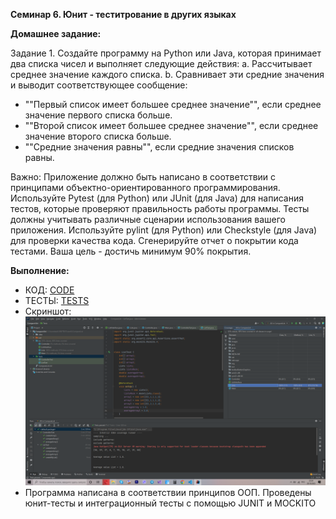 **Семинар 6. Юнит - теститрование в других языках**

**Домашнее задание:**

Задание 1. Создайте программу на Python или Java, которая принимает два списка чисел и выполняет следующие действия:
a. Рассчитывает среднее значение каждого списка.
b. Сравнивает эти средние значения и выводит соответствующее сообщение:
- ""Первый список имеет большее среднее значение"", если среднее значение первого списка больше.
- ""Второй список имеет большее среднее значение"", если среднее значение второго списка больше.
- ""Средние значения равны"", если средние значения списков равны.

Важно:
Приложение должно быть написано в соответствии с принципами объектно-ориентированного программирования.
Используйте Pytest (для Python) или JUnit (для Java) для написания тестов, которые проверяют правильность работы программы. Тесты должны учитывать различные сценарии использования вашего приложения.
Используйте pylint (для Python) или Checkstyle (для Java) для проверки качества кода.
Сгенерируйте отчет о покрытии кода тестами. Ваша цель - достичь минимум 90% покрытия.


**Выполнение:**
* КОД:
[CODE](https://github.com/Gregorian1489/UNITTESTING/tree/main/seminar6/CompareList/src)
* ТЕСТЫ:
[TESTS](https://github.com/Gregorian1489/UNITTESTING/tree/main/seminar6/CompareList/Test)
* Скриншот:
![SCREEN](https://github.com/Gregorian1489/UNITTESTING/blob/main/seminar6/CompareList/1.png)
* Программа написана в соответствии принципов ООП. Проведены юнит-тесты и интеграционный тесты с помощью JUNIT и MOCKITO
